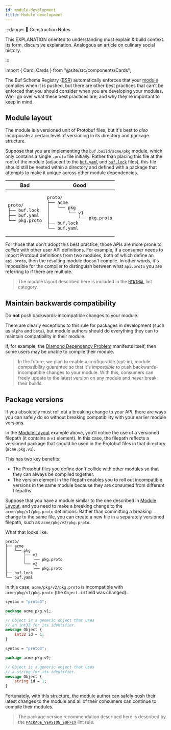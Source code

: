 ```yaml
---
id: module-development
title: Module development
---
```


:::danger 🚧 Construction Notes

This EXPLANATION oriented to understanding must explain & build context. Its form, discursive explanation. Analogous an
article on culinary social history.

:::

import { Card, Cards } from "@site/src/components/Cards";

<Cards>
  <Card
    name="🖌 Tutorial"
    url="#"
    description="Lorem ipsum dolor sit amet, consectetur adipiscing elit, sed do eiusmod tempor incididunt ut labore et dolore magna aliqua."
  />
  <Card
    name="🚧 How To"
    url="#"
    description="Nisl tincidunt eget nullam non. Sed cras ornare arcu dui vivamus. Id neque aliquam vestibulum morbi blandit. Turpis nunc eget lorem dolor sed."
  />
  <Card
    name="🧱 Reference"
    url="#"
    description="Integer malesuada nunc vel risus commodo viverra maecenas accumsan. Faucibus vitae aliquet nec ullamcorper sit amet."
  />
  <Card
    name="🏗 Explanation"
    url="#"
    description="Scelerisque varius morbi enim nunc faucibus a pellentesque sit amet. Aenean sed adipiscing diam donec adipiscing tristique risus."
  />
</Cards>

The Buf Schema Registry ([BSR](../bsr/overview.mdx)) automatically enforces that
your [module](../bsr/overview.mdx#modules) compiles when it is pushed, but there
are other best practices that can't be enforced that you should consider when
you are developing your modules. We'll go over what these best practices are,
and why they're important to keep in mind.

## Module layout

The module is a versioned unit of Protobuf files, but it's best to _also_
incorporate a certain level of versioning in its directory and package
structure.

Suppose that you are implementing the `buf.build/acme/pkg` module, which only
contains a single `.proto` file initially. Rather than placing this file at the
root of the module (adjacent to the
[`buf.yaml`](../configuration/v1/buf-yaml.md) and
[`buf.lock`](../configuration/v1/buf-lock.md) files), this file should still be
nested within a directory and defined with a package that attempts to make it
unique across other module dependencies.

<table>
<thead><tr><th>Bad</th><th>Good</th></tr></thead>
<tbody>
<tr><td>

```
proto/
├── buf.lock
├── buf.yaml
└── pkg.proto
```

</td><td>

```
proto/
├── acme
│   └── pkg
│       └── v1
│           └── pkg.proto
├── buf.lock
└── buf.yaml
```

</td></tr>
</tbody></table>

For those that don't adopt this best practice, those APIs are more prone to
_collide_ with other user API definitions. For example, if a consumer needs to
import Protobuf definitions from two modules, both of which define an
`api.proto`, then the resulting module doesn't compile. In other words, it's
impossible for the compiler to distinguish between what `api.proto` you are
referring to if there are multiple.

> The module layout described here is included in the
> [`MINIMAL`](../lint/rules.md#minimal) lint category.

## Maintain backwards compatibility

Do **not** push backwards-incompatible changes to your module.

There are clearly exceptions to this rule for packages in development (such as
`alpha` and `beta`), but module authors should do everything they can to
maintain compatibility in their module.

If, for example, the
[Diamond Dependency Problem](https://en.wikipedia.org/wiki/Dependency_hell)
manifests itself, then some users may be unable to compile their module.

> In the future, we plan to enable a configurable (opt-in), module compatibility
> guarantee so that it's _impossible_ to push backwards-incompatible changes to
> your module. With this, consumers can freely update to the latest version on
> any module and _never_ break their builds.

## Package versions

If you absolutely must roll out a breaking change to your API, there are ways
you can safely do so without breaking compatibility with your earlier module
versions.

In the [Module Layout](#module-layout) example above, you'll notice the use of a
versioned filepath (it contains a `v1` element). In this case, the filepath
reflects a versioned package that should be used in the Protobuf files in that
directory (`acme.pkg.v1`).

This has two key benefits:

- The Protobuf files you define don't collide with other modules so that they
  can always be compiled together.
- The version element in the filepath enables you to roll out incompatible
  versions in the same module because they are consumed from different
  filepaths.

Suppose that you have a module similar to the one described in
[Module Layout](#module-layout), and you need to make a breaking change to the
`acme/pkg/v1/pkg.proto` definitions. Rather than committing a breaking change to
the same file, you can create a new file in a separately versioned filepath,
such as `acme/pkg/v2/pkg.proto`.

What that looks like:

```
proto/
├── acme
│   └── pkg
│       ├── v1
│       │   └── pkg.proto
│       └── v2
│           └── pkg.proto
├── buf.lock
└── buf.yaml
```

In this case, `acme/pkg/v2/pkg.proto` is incompatible with
`acme/pkg/v1/pkg.proto` (the `Object.id` field was changed):

```protobuf title="acme/pkg/v1/pkg.proto"
syntax = "proto3";

package acme.pkg.v1;

// Object is a generic object that uses
// an int32 for its identifier.
message Object {
    int32 id = 1;
}
```

```protobuf title="acme/pkg/v2/pkg.proto"
syntax = "proto3";

package acme.pkg.v2;

// Object is a generic object that uses
// a string for its identifier.
message Object {
    string id = 1;
}
```

Fortunately, with this structure, the module author can safely push their latest
changes to the module and all of their consumers can continue to compile their
modules.

> The package version recommendation described here is described by the
> [`PACKAGE_VERSION_SUFFIX`](../lint/rules.md#package_version_suffix) lint rule.
